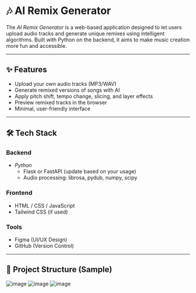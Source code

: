 # 🎶 AI Remix Generator

The *AI Remix Generator* is a web-based application designed to let users upload audio tracks and generate unique remixes using intelligent algorithms. Built with Python on the backend, it aims to make music creation more fun and accessible.

---

## ✨ Features

- Upload your own audio tracks (MP3/WAV)
- Generate remixed versions of songs with AI
- Apply pitch shift, tempo change, slicing, and layer effects
- Preview remixed tracks in the browser
- Minimal, user-friendly interface

---

## 🛠️ Tech Stack

### Backend
- *Python*
  - Flask or FastAPI (update based on your usage)
  - Audio processing: librosa, pydub, numpy, scipy

### Frontend
- HTML / CSS / JavaScript
- Tailwind CSS (if used)

### Tools
- Figma (UI/UX Design)
- GitHub (Version Control)

---

## 📁 Project Structure (Sample)


![image](https://github.com/user-attachments/assets/64687610-6a1b-4091-9e2f-e2fff866e662)
![image](https://github.com/user-attachments/assets/e589b410-f2f6-4a52-843f-dd932723e064)
![image](https://github.com/user-attachments/assets/0dda49d4-dcf4-4f25-8d29-9422af1fb364)
